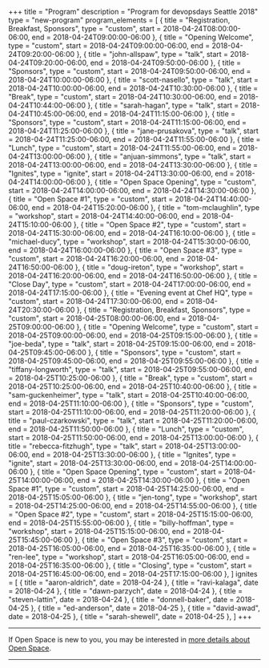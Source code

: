 +++
title = "Program"
description = "Program for devopsdays Seattle 2018"
type = "new-program"
program_elements = [
    { title = "Registration, Breakfast, Sponsors", type = "custom", start = 2018-04-24T08:00:00-06:00, end = 2018-04-24T09:00:00-06:00 },
    { title = "Opening Welcome", type = "custom", start = 2018-04-24T09:00:00-06:00, end = 2018-04-24T09:20:00-06:00 },
    { title = "john-allspaw", type = "talk", start = 2018-04-24T09:20:00-06:00, end = 2018-04-24T09:50:00-06:00 },
    { title = "Sponsors", type = "custom", start = 2018-04-24T09:50:00-06:00, end = 2018-04-24T10:00:00-06:00 },
    { title = "scott-nasello", type = "talk", start = 2018-04-24T10:00:00-06:00, end = 2018-04-24T10:30:00-06:00 },
    { title = "Break", type = "custom", start = 2018-04-24T10:30:00-06:00, end = 2018-04-24T10:44:00-06:00 },
    { title = "sarah-hagan", type = "talk", start = 2018-04-24T10:45:00-06:00, end = 2018-04-24T11:15:00-06:00 },
    { title = "Sponsors", type = "custom", start = 2018-04-24T11:15:00-06:00, end = 2018-04-24T11:25:00-06:00 },
    { title = "jane-prusakova", type = "talk", start = 2018-04-24T11:25:00-06:00, end = 2018-04-24T11:55:00-06:00 },
    { title = "Lunch", type = "custom", start = 2018-04-24T11:55:00-06:00, end = 2018-04-24T13:00:00-06:00 },
    { title = "anjuan-simmons", type = "talk", start = 2018-04-24T13:00:00-06:00, end = 2018-04-24T13:30:00-06:00 },
    { title = "Ignites", type = "ignite", start = 2018-04-24T13:30:00-06:00, end = 2018-04-24T14:00:00-06:00 },
    { title = "Open Space Opening", type = "custom", start = 2018-04-24T14:00:00-06:00, end = 2018-04-24T14:30:00-06:00 },
    { title = "Open Space #1", type = "custom", start = 2018-04-24T14:40:00-06:00, end = 2018-04-24T15:20:00-06:00 },
    { title = "tom-mclaughlin", type = "workshop", start = 2018-04-24T14:40:00-06:00, end = 2018-04-24T15:10:00-06:00 },
    { title = "Open Space #2", type = "custom", start = 2018-04-24T15:30:00-06:00, end = 2018-04-24T16:10:00-06:00 },
    { title = "michael-ducy", type = "workshop", start = 2018-04-24T15:30:00-06:00, end = 2018-04-24T16:00:00-06:00 },
    { title = "Open Space #3", type = "custom", start = 2018-04-24T16:20:00-06:00, end = 2018-04-24T16:50:00-06:00 },
    { title = "doug-ireton", type = "workshop", start = 2018-04-24T16:20:00-06:00, end = 2018-04-24T16:50:00-06:00 },
    { title = "Close Day", type = "custom", start = 2018-04-24T17:00:00-06:00, end = 2018-04-24T17:15:00-06:00 },
    { title = "Evening event at Chef HQ", type = "custom", start = 2018-04-24T17:30:00-06:00, end = 2018-04-24T20:30:00-06:00 },
    { title = "Registration, Breakfast, Sponsors", type = "custom", start = 2018-04-25T08:00:00-06:00, end = 2018-04-25T09:00:00-06:00 },
    { title = "Opening Welcome", type = "custom", start = 2018-04-25T09:00:00-06:00, end = 2018-04-25T09:15:00-06:00 },
    { title = "joe-beda", type = "talk", start = 2018-04-25T09:15:00-06:00, end = 2018-04-25T09:45:00-06:00 },
    { title = "Sponsors", type = "custom", start = 2018-04-25T09:45:00-06:00, end = 2018-04-25T09:55:00-06:00 },
    { title = "tiffany-longworth", type = "talk", start = 2018-04-25T09:55:00-06:00, end = 2018-04-25T10:25:00-06:00 },
    { title = "Break", type = "custom", start = 2018-04-25T10:25:00-06:00, end = 2018-04-25T10:40:00-06:00 },
    { title = "sam-guckenheimer", type = "talk", start = 2018-04-25T10:40:00-06:00, end = 2018-04-25T11:10:00-06:00 },
    { title = "Sponsors", type = "custom", start = 2018-04-25T11:10:00-06:00, end = 2018-04-25T11:20:00-06:00 },
    { title = "paul-czarkowski", type = "talk", start = 2018-04-25T11:20:00-06:00, end = 2018-04-25T11:50:00-06:00 },
    { title = "Lunch", type = "custom", start = 2018-04-25T11:50:00-06:00, end = 2018-04-25T13:00:00-06:00 },
    { title = "rebecca-fitzhugh", type = "talk", start = 2018-04-25T13:00:00-06:00, end = 2018-04-25T13:30:00-06:00 },
    { title = "Ignites", type = "ignite", start = 2018-04-25T13:30:00-06:00, end = 2018-04-25T14:00:00-06:00 },
    { title = "Open Space Opening", type = "custom", start = 2018-04-25T14:00:00-06:00, end = 2018-04-25T14:30:00-06:00 },
    { title = "Open Space #1", type = "custom", start = 2018-04-25T14:25:00-06:00, end = 2018-04-25T15:05:00-06:00 },
    { title = "jen-tong", type = "workshop", start = 2018-04-25T14:25:00-06:00, end = 2018-04-25T14:55:00-06:00 },
    { title = "Open Space #2", type = "custom", start = 2018-04-25T15:15:00-06:00, end = 2018-04-25T15:55:00-06:00 },
    { title = "billy-hoffman", type = "workshop", start = 2018-04-25T15:15:00-06:00, end = 2018-04-25T15:45:00-06:00 },
    { title = "Open Space #3", type = "custom", start = 2018-04-25T16:05:00-06:00, end = 2018-04-25T16:35:00-06:00 },
    { title = "ren-lee", type = "workshop", start = 2018-04-25T16:05:00-06:00, end = 2018-04-25T16:35:00-06:00 },
    { title = "Closing", type = "custom", start = 2018-04-25T16:45:00-06:00, end = 2018-04-25T17:15:00-06:00 },
]
ignites = [
    { title = "aaron-aldrich", date = 2018-04-24 },
    { title = "ravi-kalaga", date = 2018-04-24 },
    { title = "dawn-parzych", date = 2018-04-24 },
    { title = "steven-lattin", date = 2018-04-24 },
    { title = "donnell-baker", date = 2018-04-25 },
    { title = "ed-anderson", date = 2018-04-25 },
    { title = "david-awad", date = 2018-04-25 },
    { title = "sarah-shewell", date = 2018-04-25 },
]
+++
<div class = "row">
  <div class = "col">
    <hr />
    If Open Space is new to you, you may be interested in <a href="/pages/open-space-format">more details about Open Space</a>.
    <hr />
  </div>
</div>

